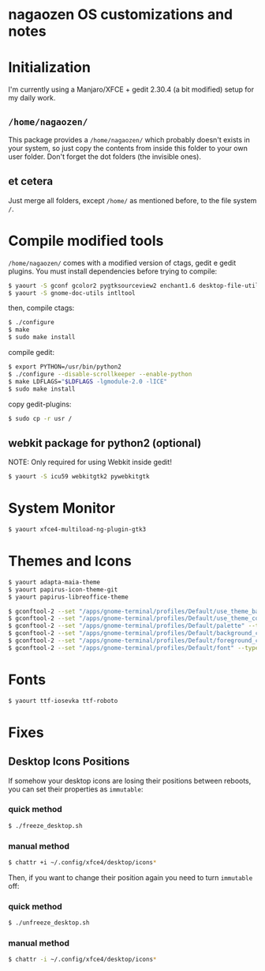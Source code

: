 # nagaozen OS customizations and notes

# Initialization

I'm currently using a Manjaro/XFCE + gedit 2.30.4 (a bit modified) setup for my daily work.

## `/home/nagaozen/`

This package provides a `/home/nagaozen/` which probably doesn't exists in your system, so just copy the contents from inside this folder to your own user folder. Don't forget the dot folders (the invisible ones).

## et cetera

Just merge all folders, except `/home/` as mentioned before, to the file system `/`.

# Compile modified tools

`/home/nagaozen/` comes with a modified version of ctags, gedit e gedit plugins. You must install dependencies before trying to compile:

```sh
$ yaourt -S gconf gcolor2 pygtksourceview2 enchant1.6 desktop-file-utils iso-codes libsm python2 python2-gconf vte
$ yaourt -S gnome-doc-utils intltool
```

then, compile ctags:

```sh
$ ./configure
$ make
$ sudo make install
```

compile gedit:

```sh
$ export PYTHON=/usr/bin/python2
$ ./configure --disable-scrollkeeper --enable-python
$ make LDFLAGS="$LDFLAGS -lgmodule-2.0 -lICE"
$ sudo make install
```

copy gedit-plugins:

```sh
$ sudo cp -r usr /
```

## webkit package for python2 (optional)

NOTE: Only required for using Webkit inside gedit!

```sh
$ yaourt -S icu59 webkitgtk2 pywebkitgtk
```

# System Monitor

```sh
$ yaourt xfce4-multiload-ng-plugin-gtk3
```

# Themes and Icons

```sh
$ yaourt adapta-maia-theme
$ yaourt papirus-icon-theme-git
$ yaourt papirus-libreoffice-theme

$ gconftool-2 --set "/apps/gnome-terminal/profiles/Default/use_theme_background" --type bool false
$ gconftool-2 --set "/apps/gnome-terminal/profiles/Default/use_theme_colors" --type bool false
$ gconftool-2 --set "/apps/gnome-terminal/profiles/Default/palette" --type string "#000000:#E06C75:#98c379:#d19a66:#61aeee:#c678dd:#56b6c2:#abb2bf:#5c6370:#e06c75:#98c379:#d19a66:#62afee:#c678dd:#56b6c2:#ffffff"
$ gconftool-2 --set "/apps/gnome-terminal/profiles/Default/background_color" --type string "#282c34"
$ gconftool-2 --set "/apps/gnome-terminal/profiles/Default/foreground_color" --type string "#abb2bf"
$ gconftool-2 --set "/apps/gnome-terminal/profiles/Default/font" --type string "Anka/Coder Narrow 10"
```

# Fonts

```sh
$ yaourt ttf-iosevka ttf-roboto
```

# Fixes

## Desktop Icons Positions

If somehow your desktop icons are losing their positions between reboots, you can set their properties as `immutable`:

### quick method

```sh
$ ./freeze_desktop.sh	
```

### manual method

```sh
$ chattr +i ~/.config/xfce4/desktop/icons*
```

Then, if you want to change their position again you need to turn `immutable` off:

### quick method

```sh
$ ./unfreeze_desktop.sh	
```

### manual method

```sh
$ chattr -i ~/.config/xfce4/desktop/icons*
```
